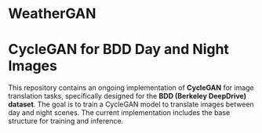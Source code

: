 # WeatherGAN

# CycleGAN for BDD Day and Night Images

This repository contains an ongoing implementation of **CycleGAN** for image translation tasks, specifically designed for the **BDD (Berkeley DeepDrive) dataset**. The goal is to train a CycleGAN model to translate images between day and night scenes. The current implementation includes the base structure for training and inference.
